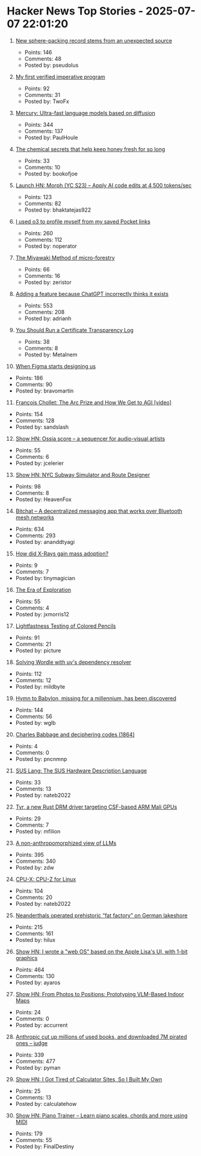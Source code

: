 # Hacker News Top Stories - 2025-07-07 22:01:20

1. [New sphere-packing record stems from an unexpected source](https://www.quantamagazine.org/new-sphere-packing-record-stems-from-an-unexpected-source-20250707/)
   - Points: 146
   - Comments: 48
   - Posted by: pseudolus

2. [My first verified imperative program](https://markushimmel.de/blog/my-first-verified-imperative-program/)
   - Points: 92
   - Comments: 31
   - Posted by: TwoFx

3. [Mercury: Ultra-fast language models based on diffusion](https://arxiv.org/abs/2506.17298)
   - Points: 344
   - Comments: 137
   - Posted by: PaulHoule

4. [The chemical secrets that help keep honey fresh for so long](https://www.bbc.com/future/article/20250701-the-chemical-secrets-that-help-keep-honey-fresh-for-so-long)
   - Points: 33
   - Comments: 10
   - Posted by: bookofjoe

5. [Launch HN: Morph (YC S23) – Apply AI code edits at 4,500 tokens/sec](undefined)
   - Points: 123
   - Comments: 82
   - Posted by: bhaktatejas922

6. [I used o3 to profile myself from my saved Pocket links](https://noperator.dev/posts/o3-pocket-profile/)
   - Points: 260
   - Comments: 112
   - Posted by: noperator

7. [The Miyawaki Method of micro-forestry](https://www.futureecologies.net/listen/fe-6-5-the-method)
   - Points: 66
   - Comments: 16
   - Posted by: zeristor

8. [Adding a feature because ChatGPT incorrectly thinks it exists](https://www.holovaty.com/writing/chatgpt-fake-feature/)
   - Points: 553
   - Comments: 208
   - Posted by: adrianh

9. [You Should Run a Certificate Transparency Log](https://words.filippo.io/run-sunlight/)
   - Points: 38
   - Comments: 8
   - Posted by: Metalnem

10. [When Figma starts designing us](https://designsystems.international/ideas/when-figma-starts-designing-us/)
   - Points: 186
   - Comments: 90
   - Posted by: bravomartin

11. [François Chollet: The Arc Prize and How We Get to AGI [video]](https://www.youtube.com/watch?v=5QcCeSsNRks)
   - Points: 154
   - Comments: 128
   - Posted by: sandslash

12. [Show HN: Ossia score – a sequencer for audio-visual artists](https://github.com/ossia/score)
   - Points: 55
   - Comments: 6
   - Posted by: jcelerier

13. [Show HN: NYC Subway Simulator and Route Designer](https://buildmytransit.nyc)
   - Points: 98
   - Comments: 8
   - Posted by: HeavenFox

14. [Bitchat – A decentralized messaging app that works over Bluetooth mesh networks](https://github.com/jackjackbits/bitchat)
   - Points: 634
   - Comments: 293
   - Posted by: ananddtyagi

15. [How did X-Rays gain mass adoption?](https://www.aditharun.com/p/how-did-x-rays-gain-mass-adoption)
   - Points: 9
   - Comments: 7
   - Posted by: tinymagician

16. [The Era of Exploration](https://yidingjiang.github.io/blog/post/exploration/)
   - Points: 55
   - Comments: 4
   - Posted by: jxmorris12

17. [Lightfastness Testing of Colored Pencils](https://sarahrenaeclark.com/lightfast-testing-pencils/)
   - Points: 91
   - Comments: 21
   - Posted by: picture

18. [Solving Wordle with uv's dependency resolver](https://mildbyte.xyz/blog/solving-wordle-with-uv-dependency-resolver/)
   - Points: 112
   - Comments: 12
   - Posted by: mildbyte

19. [Hymn to Babylon, missing for a millennium, has been discovered](https://phys.org/news/2025-07-hymn-babylon-millennium.html)
   - Points: 144
   - Comments: 56
   - Posted by: wglb

20. [Charles Babbage and deciphering codes (1864)](https://mathshistory.st-andrews.ac.uk/Extras/Babbage_deciphering/)
   - Points: 4
   - Comments: 0
   - Posted by: pncnmnp

21. [SUS Lang: The SUS Hardware Description Language](https://sus-lang.org/)
   - Points: 33
   - Comments: 13
   - Posted by: nateb2022

22. [Tyr, a new Rust DRM driver targeting CSF-based ARM Mali GPUs](https://www.collabora.com/news-and-blog/news-and-events/introducing-tyr-a-new-rust-drm-driver.html)
   - Points: 29
   - Comments: 7
   - Posted by: mfilion

23. [A non-anthropomorphized view of LLMs](http://addxorrol.blogspot.com/2025/07/a-non-anthropomorphized-view-of-llms.html)
   - Points: 395
   - Comments: 340
   - Posted by: zdw

24. [CPU-X: CPU-Z for Linux](https://thetumultuousunicornofdarkness.github.io/CPU-X/)
   - Points: 104
   - Comments: 20
   - Posted by: nateb2022

25. [Neanderthals operated prehistoric “fat factory” on German lakeshore](https://archaeologymag.com/2025/07/neanderthals-operated-fat-factory-125000-years-ago/)
   - Points: 215
   - Comments: 161
   - Posted by: hilux

26. [Show HN: I wrote a "web OS" based on the Apple Lisa's UI, with 1-bit graphics](https://alpha.lisagui.com/)
   - Points: 464
   - Comments: 130
   - Posted by: ayaros

27. [Show HN: From Photos to Positions: Prototyping VLM-Based Indoor Maps](https://arjo129.github.io/blog/5-7-2025-From-Photos-To-Positions-Prototyping.html)
   - Points: 24
   - Comments: 0
   - Posted by: accurrent

28. [Anthropic cut up millions of used books, and downloaded 7M pirated ones – judge](https://www.businessinsider.com/anthropic-cut-pirated-millions-used-books-train-claude-copyright-2025-6)
   - Points: 339
   - Comments: 477
   - Posted by: pyman

29. [Show HN: I Got Tired of Calculator Sites, So I Built My Own](undefined)
   - Points: 25
   - Comments: 13
   - Posted by: calculatehow

30. [Show HN: Piano Trainer – Learn piano scales, chords and more using MIDI](https://github.com/ZaneH/piano-trainer)
   - Points: 179
   - Comments: 55
   - Posted by: FinalDestiny

